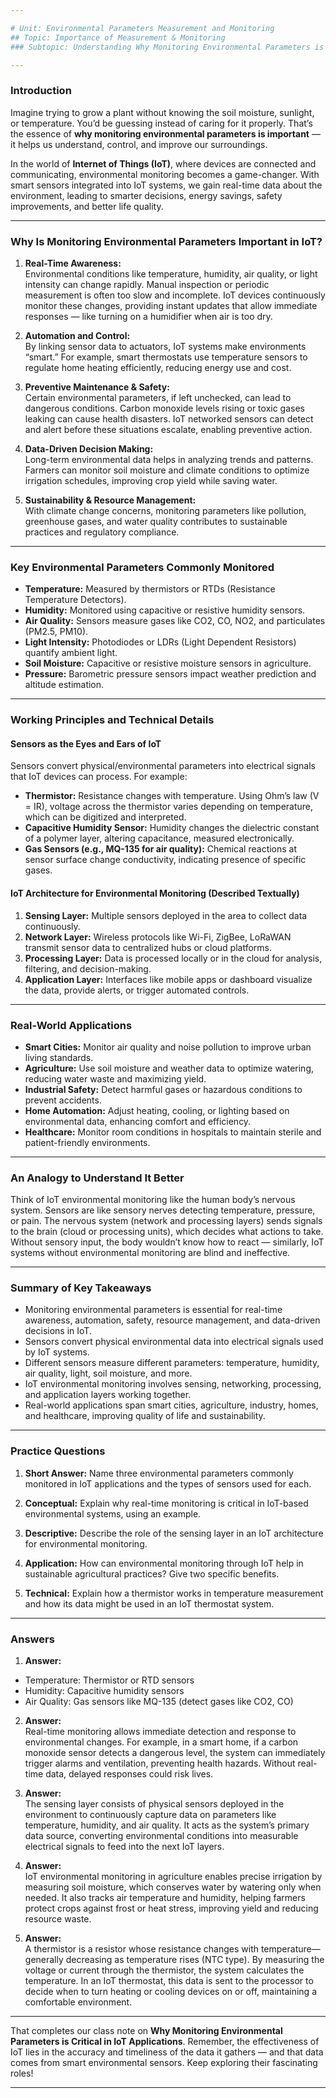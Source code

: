 ```yaml
---

# Unit: Environmental Parameters Measurement and Monitoring   
## Topic: Importance of Measurement & Monitoring  
### Subtopic: Understanding Why Monitoring Environmental Parameters is Critical in IoT Applications

---
```


### Introduction  
Imagine trying to grow a plant without knowing the soil moisture, sunlight, or temperature. You’d be guessing instead of caring for it properly. That’s the essence of **why monitoring environmental parameters is important** — it helps us understand, control, and improve our surroundings.

In the world of **Internet of Things (IoT)**, where devices are connected and communicating, environmental monitoring becomes a game-changer. With smart sensors integrated into IoT systems, we gain real-time data about the environment, leading to smarter decisions, energy savings, safety improvements, and better life quality.

---

### Why Is Monitoring Environmental Parameters Important in IoT?  

1. **Real-Time Awareness:**  
Environmental conditions like temperature, humidity, air quality, or light intensity can change rapidly. Manual inspection or periodic measurement is often too slow and incomplete. IoT devices continuously monitor these changes, providing instant updates that allow immediate responses — like turning on a humidifier when air is too dry.

2. **Automation and Control:**  
By linking sensor data to actuators, IoT systems make environments “smart.” For example, smart thermostats use temperature sensors to regulate home heating efficiently, reducing energy use and cost.

3. **Preventive Maintenance & Safety:**  
Certain environmental parameters, if left unchecked, can lead to dangerous conditions. Carbon monoxide levels rising or toxic gases leaking can cause health disasters. IoT networked sensors can detect and alert before these situations escalate, enabling preventive action.

4. **Data-Driven Decision Making:**  
Long-term environmental data helps in analyzing trends and patterns. Farmers can monitor soil moisture and climate conditions to optimize irrigation schedules, improving crop yield while saving water.

5. **Sustainability & Resource Management:**  
With climate change concerns, monitoring parameters like pollution, greenhouse gases, and water quality contributes to sustainable practices and regulatory compliance.

---

### Key Environmental Parameters Commonly Monitored  

- **Temperature:** Measured by thermistors or RTDs (Resistance Temperature Detectors).  
- **Humidity:** Monitored using capacitive or resistive humidity sensors.  
- **Air Quality:** Sensors measure gases like CO2, CO, NO2, and particulates (PM2.5, PM10).  
- **Light Intensity:** Photodiodes or LDRs (Light Dependent Resistors) quantify ambient light.  
- **Soil Moisture:** Capacitive or resistive moisture sensors in agriculture.  
- **Pressure:** Barometric pressure sensors impact weather prediction and altitude estimation.

---

### Working Principles and Technical Details  

#### Sensors as the Eyes and Ears of IoT  

Sensors convert physical/environmental parameters into electrical signals that IoT devices can process. For example:

- **Thermistor:** Resistance changes with temperature. Using Ohm’s law (V = IR), voltage across the thermistor varies depending on temperature, which can be digitized and interpreted.  
- **Capacitive Humidity Sensor:** Humidity changes the dielectric constant of a polymer layer, altering capacitance, measured electronically.  
- **Gas Sensors (e.g., MQ-135 for air quality):** Chemical reactions at sensor surface change conductivity, indicating presence of specific gases.

#### IoT Architecture for Environmental Monitoring (Described Textually)  

1. **Sensing Layer:** Multiple sensors deployed in the area to collect data continuously.  
2. **Network Layer:** Wireless protocols like Wi-Fi, ZigBee, LoRaWAN transmit sensor data to centralized hubs or cloud platforms.  
3. **Processing Layer:** Data is processed locally or in the cloud for analysis, filtering, and decision-making.  
4. **Application Layer:** Interfaces like mobile apps or dashboard visualize the data, provide alerts, or trigger automated controls.

---

### Real-World Applications  

- **Smart Cities:** Monitor air quality and noise pollution to improve urban living standards.  
- **Agriculture:** Use soil moisture and weather data to optimize watering, reducing water waste and maximizing yield.  
- **Industrial Safety:** Detect harmful gases or hazardous conditions to prevent accidents.  
- **Home Automation:** Adjust heating, cooling, or lighting based on environmental data, enhancing comfort and efficiency.  
- **Healthcare:** Monitor room conditions in hospitals to maintain sterile and patient-friendly environments.

---

### An Analogy to Understand It Better  

Think of IoT environmental monitoring like the human body’s nervous system. Sensors are like sensory nerves detecting temperature, pressure, or pain. The nervous system (network and processing layers) sends signals to the brain (cloud or processing units), which decides what actions to take. Without sensory input, the body wouldn’t know how to react — similarly, IoT systems without environmental monitoring are blind and ineffective.

---

### Summary of Key Takeaways  
- Monitoring environmental parameters is essential for real-time awareness, automation, safety, resource management, and data-driven decisions in IoT.  
- Sensors convert physical environmental data into electrical signals used by IoT systems.  
- Different sensors measure different parameters: temperature, humidity, air quality, light, soil moisture, and more.  
- IoT environmental monitoring involves sensing, networking, processing, and application layers working together.  
- Real-world applications span smart cities, agriculture, industry, homes, and healthcare, improving quality of life and sustainability.  

---

### Practice Questions  

1. **Short Answer:** Name three environmental parameters commonly monitored in IoT applications and the types of sensors used for each.  

2. **Conceptual:** Explain why real-time monitoring is critical in IoT-based environmental systems, using an example.  

3. **Descriptive:** Describe the role of the sensing layer in an IoT architecture for environmental monitoring.  

4. **Application:** How can environmental monitoring through IoT help in sustainable agricultural practices? Give two specific benefits.  

5. **Technical:** Explain how a thermistor works in temperature measurement and how its data might be used in an IoT thermostat system.  

---

### Answers  

1. **Answer:**  
- Temperature: Thermistor or RTD sensors  
- Humidity: Capacitive humidity sensors  
- Air Quality: Gas sensors like MQ-135 (detect gases like CO2, CO)  

2. **Answer:**  
Real-time monitoring allows immediate detection and response to environmental changes. For example, in a smart home, if a carbon monoxide sensor detects a dangerous level, the system can immediately trigger alarms and ventilation, preventing health hazards. Without real-time data, delayed responses could risk lives.  

3. **Answer:**  
The sensing layer consists of physical sensors deployed in the environment to continuously capture data on parameters like temperature, humidity, and air quality. It acts as the system’s primary data source, converting environmental conditions into measurable electrical signals to feed into the next IoT layers.  

4. **Answer:**  
IoT environmental monitoring in agriculture enables precise irrigation by measuring soil moisture, which conserves water by watering only when needed. It also tracks air temperature and humidity, helping farmers protect crops against frost or heat stress, improving yield and reducing resource waste.  

5. **Answer:**  
A thermistor is a resistor whose resistance changes with temperature—generally decreasing as temperature rises (NTC type). By measuring the voltage or current through the thermistor, the system calculates the temperature. In an IoT thermostat, this data is sent to the processor to decide when to turn heating or cooling devices on or off, maintaining a comfortable environment.  

---

That completes our class note on **Why Monitoring Environmental Parameters is Critical in IoT Applications**. Remember, the effectiveness of IoT lies in the accuracy and timeliness of the data it gathers — and that data comes from smart environmental sensors. Keep exploring their fascinating roles!

---